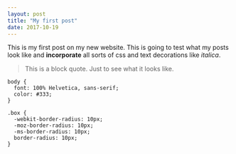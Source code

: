 ```yaml
---
layout: post
title: "My first post"
date: 2017-10-19
---
```


This is my first post on my new website. This is going to test what my posts look like and <b>incorporate</b> all sorts of
css and text decorations like <i>italica</i>.

<blockquote>
<p> This is a block quote. Just to see what it looks like.</p>
</blockquote>

<pre><code class="language-css">body {
  font: 100% Helvetica, sans-serif;
  color: #333;
}

.box {
  -webkit-border-radius: 10px;
  -moz-border-radius: 10px;
  -ms-border-radius: 10px;
  border-radius: 10px;
}</code></pre>


